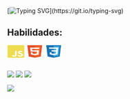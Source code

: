 ##
[![Typing SVG](https://readme-typing-svg.demolab.com?font=Fira+Code&pause=1000&color=F748C8&background=34343400&center=falso&vCenter=falso&repeat=verdadeiro&random=falso&width=435&lines=Ol%C3%A1%2C+sou+Sueli+Santos;Desenvolvedora+Front-End;Estudo+Análise+e+Desenvilvimento+de+Sistemas;Sinta-se+%C3%A1+Vontade!)](https://git.io/typing-svg)
  
  
##
<h2>Habilidades:</h2>
<div>
  <img align="center" alt="Rafa-Js" height="30" width="40" src="https://raw.githubusercontent.com/devicons/devicon/master/icons/javascript/javascript-plain.svg">
  <img align="center" alt="Rafa-HTML" height="30" width="40" src="https://raw.githubusercontent.com/devicons/devicon/master/icons/html5/html5-original.svg">
  <img align="center" alt="Rafa-CSS" height="30" width="40" src="https://raw.githubusercontent.com/devicons/devicon/master/icons/css3/css3-original.svg">
</div>

##

<div>
  <a href = "mailto:sueli123silva@gmail.com"><img src="https://img.shields.io/badge/-Gmail-%23333?style=for-the-badge&logo=gmail&logoColor=white" target="_blank"></a>
  <a href="https://www.linkedin.com/in/sueli-santos-b60197245" target="_blank"><img src="https://img.shields.io/badge/-LinkedIn-%230077B5?style=for-the-badge&logo=linkedin&logoColor=white" target="_blank"></a>
  <a href="https://www.instagram.com/suelisns0312/" target="_blank"><img src="https://img.shields.io/badge/-Instagram-%23E4405F?style=for-the-badge&logo=instagram&logoColor=white" target="_blank"></a>
</div>

[![](https://visitcount.itsvg.in/api?id=Sueli-santossns&label=Profile%20Views&color=11&icon=0&pretty=false)](https://visitcount.itsvg.in)
